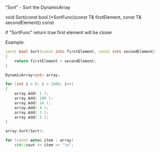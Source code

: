 "Sort" - Sort the DynamicArray 

void Sort(const bool (*SortFunc)(const T& firstElement, const T& secondElement)) const

if "SortFunc" return true first element will be closer

Example:

```C++
const bool Sort(const int& firstElement, const int& secondElement)
{
	return firstElement < secondElement;
}

DynamicArray<int> array;

for (int i = 0; i < 1000; i++)
{
	array.Add( 1 );
	array.Add( 100 );
	array.Add( 14 );
	array.Add( 4 );
	array.Add( 2 );
	array.Add( 3 );
}

array.Sort(Sort);

for (const auto& item : array)
	std::cout << item << "\n";
```